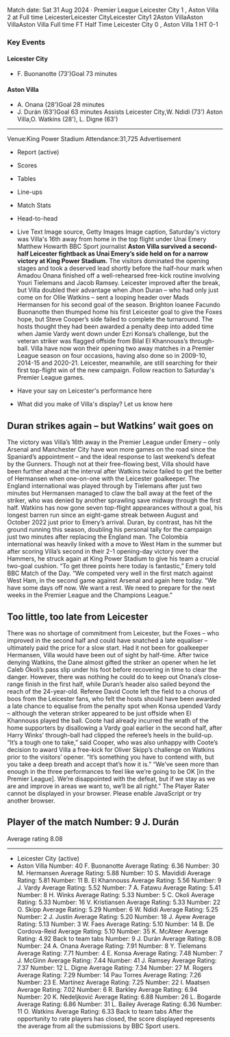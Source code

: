 Match date: Sat 31 Aug 2024
‧
Premier League
Leicester City 1 , Aston Villa 2 at Full time
LeicesterLeicester CityLeicester City1
2Aston VillaAston VillaAston Villa
Full time
FT
Half Time Leicester City 0 , Aston Villa 1
HT 0-1
### Key Events
#### Leicester City
-   F. Buonanotte (73')Goal 73 minutes
#### Aston Villa
-   A. Onana (28')Goal 28 minutes
-   J. Durán (63')Goal 63 minutes
Assists
Leicester City,W. Ndidi (73')
Aston Villa,O. Watkins (28'), L. Digne (63')
___
Venue:King Power Stadium
Attendance:31,725
Advertisement
-   Report (active)
-   Scores
-   Tables
-   Line-ups
-   Match Stats
-   Head-to-head
-   Live Text
Image source, Getty Images
Image caption,
Saturday's victory was Villa's 16th away from home in the top flight under Unai Emery
Matthew Howarth
BBC Sport journalist
**Aston Villa survived a second-half Leicester fightback as Unai Emery’s side held on for a narrow victory at King Power Stadium.**
The visitors dominated the opening stages and took a deserved lead shortly before the half-hour mark when Amadou Onana finished off a well-rehearsed free-kick routine involving Youri Tielemans and Jacob Ramsey.
Leicester improved after the break, but Villa doubled their advantage when Jhon Duran – who had only just come on for Ollie Watkins – sent a looping header over Mads Hermansen for his second goal of the season.
Brighton loanee Facundo Buonanotte then thumped home his first Leicester goal to give the Foxes hope, but Steve Cooper’s side failed to complete the turnaround.
The hosts thought they had been awarded a penalty deep into added time when Jamie Vardy went down under Ezri Konsa’s challenge, but the veteran striker was flagged offside from Bilal El Khannouss’s through-ball.
Villa have now won their opening two away matches in a Premier League season on four occasions, having also done so in 2009-10, 2014-15 and 2020-21.
Leicester, meanwhile, are still searching for their first top-flight win of the new campaign.
Follow reaction to Saturday's Premier League games.
-   Have your say on Leicester's performance here
    
-   What did you make of Villa's display? Let us know here
    
## Duran strikes again – but Watkins’ wait goes on
The victory was Villa’s 16th away in the Premier League under Emery – only Arsenal and Manchester City have won more games on the road since the Spaniard’s appointment – and the ideal response to last weekend’s defeat by the Gunners.
Though not at their free-flowing best, Villa should have been further ahead at the interval after Watkins twice failed to get the better of Hermansen when one-on-one with the Leicester goalkeeper.
The England international was played through by Tielemans after just two minutes but Hermansen managed to claw the ball away at the feet of the striker, who was denied by another sprawling save midway through the first half.
Watkins has now gone seven top-flight appearances without a goal, his longest barren run since an eight-game streak between August and October 2022 just prior to Emery’s arrival.
Duran, by contrast, has hit the ground running this season, doubling his personal tally for the campaign just two minutes after replacing the England man.
The Colombia international was heavily linked with a move to West Ham in the summer but after scoring Villa’s second in their 2-1 opening-day victory over the Hammers, he struck again at King Power Stadium to give his team a crucial two-goal cushion.
“To get three points here today is fantastic,” Emery told BBC Match of the Day.
“We competed very well in the first match against West Ham, in the second game against Arsenal and again here today.
“We have some days off now. We want a rest. We need to prepare for the next weeks in the Premier League and the Champions League.”
## Too little, too late from Leicester
There was no shortage of commitment from Leicester, but the Foxes – who improved in the second half and could have snatched a late equaliser – ultimately paid the price for a slow start.
Had it not been for goalkeeper Hermansen, Villa would have been out of sight by half-time.
After twice denying Watkins, the Dane almost gifted the striker an opener when he let Caleb Okoli’s pass slip under his foot before recovering in time to clear the danger.
However, there was nothing he could do to keep out Onana’s close-range finish in the first half, while Duran’s header also sailed beyond the reach of the 24-year-old.
Referee David Coote left the field to a chorus of boos from the Leicester fans, who felt the hosts should have been awarded a late chance to equalise from the penalty spot when Konsa upended Vardy – although the veteran striker appeared to be just offside when El Khannouss played the ball.
Coote had already incurred the wrath of the home supporters by disallowing a Vardy goal earlier in the second half, after Harry Winks’ through-ball had clipped the referee’s heels in the build-up.
“It’s a tough one to take,” said Cooper, who was also unhappy with Coote’s decision to award Villa a free-kick for Oliver Skipp’s challenge on Watkins prior to the visitors’ opener. “It’s something you have to contend with, but you take a deep breath and accept that’s how it is.”
“We’ve seen more than enough in the three performances to feel like we’re going to be OK \[in the Premier League\]. We’re disappointed with the defeat, but if we stay as we are and improve in areas we want to, we’ll be all right.”
The Player Rater cannot be displayed in your browser. Please enable JavaScript or try another browser.
## Player of the match Number: 9 J. Durán
Average rating 8.08
___
-   Leicester City (active)
-   Aston Villa
Number: 40 F. Buonanotte
Average Rating: 6.36
Number: 30 M. Hermansen
Average Rating: 5.88
Number: 10 S. Mavididi
Average Rating: 5.81
Number: 11 B. El Khannouss
Average Rating: 5.56
Number: 9 J. Vardy
Average Rating: 5.52
Number: 7 A. Fatawu
Average Rating: 5.41
Number: 8 H. Winks
Average Rating: 5.33
Number: 5 C. Okoli
Average Rating: 5.33
Number: 16 V. Kristiansen
Average Rating: 5.33
Number: 22 O. Skipp
Average Rating: 5.29
Number: 6 W. Ndidi
Average Rating: 5.25
Number: 2 J. Justin
Average Rating: 5.20
Number: 18 J. Ayew
Average Rating: 5.13
Number: 3 W. Faes
Average Rating: 5.10
Number: 14 B. De Cordova-Reid
Average Rating: 5.10
Number: 35 K. McAteer
Average Rating: 4.92
Back to team tabs
Number: 9 J. Durán
Average Rating: 8.08
Number: 24 A. Onana
Average Rating: 7.91
Number: 8 Y. Tielemans
Average Rating: 7.71
Number: 4 E. Konsa
Average Rating: 7.48
Number: 7 J. McGinn
Average Rating: 7.44
Number: 41 J. Ramsey
Average Rating: 7.37
Number: 12 L. Digne
Average Rating: 7.34
Number: 27 M. Rogers
Average Rating: 7.29
Number: 14 Pau Torres
Average Rating: 7.26
Number: 23 E. Martínez
Average Rating: 7.25
Number: 22 I. Maatsen
Average Rating: 7.02
Number: 6 R. Barkley
Average Rating: 6.94
Number: 20 K. Nedeljković
Average Rating: 6.88
Number: 26 L. Bogarde
Average Rating: 6.86
Number: 31 L. Bailey
Average Rating: 6.36
Number: 11 O. Watkins
Average Rating: 6.33
Back to team tabs
After the opportunity to rate players has closed, the score displayed represents the average from all the submissions by BBC Sport users.